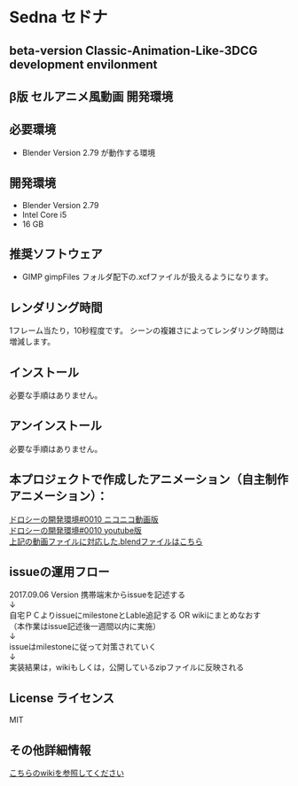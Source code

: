 # Sedna セドナ
## beta-version Classic-Animation-Like-3DCG development envilonment
## β版 セルアニメ風動画 開発環境  

## 必要環境
* Blender Version 2.79 が動作する環境

## 開発環境  
* Blender Version 2.79
* Intel Core i5
* 16 GB

## 推奨ソフトウェア
* GIMP
  gimpFiles フォルダ配下の.xcfファイルが扱えるようになります。

## レンダリング時間
1フレーム当たり，10秒程度です。
シーンの複雑さによってレンダリング時間は増減します。


## インストール 
  必要な手順はありません。

## アンインストール         
必要な手順はありません。

## 本プロジェクトで作成したアニメーション（自主制作アニメーション）：
[ドロシーの開発環境#0010 ニコニコ動画版](http://www.nicovideo.jp/watch/sm31660526)  
[ドロシーの開発環境#0010 youtube版](https://youtu.be/j0UhxwEl4is)  
[上記の動画ファイルに対応した.blendファイルはこちら](https://bowlroll.net/file/134556)

## issueの運用フロー
2017.09.06 Version
携帯端末からissueを記述する  
↓  
自宅ＰＣよりissueにmilestoneとLable追記する OR wikiにまとめなおす  
（本作業はissue記述後一週間以内に実施）   
↓   
issueはmilestoneに従って対策されていく       
↓     
実装結果は，wikiもしくは，公開しているzipファイルに反映される   

## License ライセンス
MIT

## その他詳細情報
[こちらのwikiを参照してください](../../wiki/Home)

